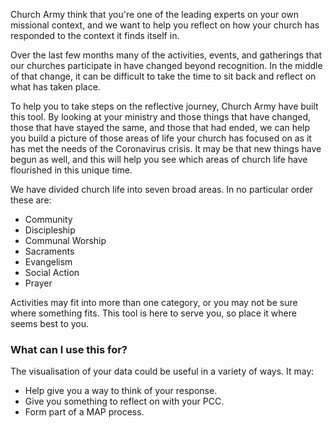 Church Army think that you're one of the leading experts on your own missional context, and we want to help you reflect on how your church has responded to the context it finds itself in.

Over the last few months many of the activities, events, and gatherings that our churches participate in have changed beyond recognition. In the middle of that change, it can be difficult to take the time to sit back and reflect on what has taken place.

To help you to take steps on the reflective journey, Church Army have built this tool. By looking at your ministry and those things that have changed, those that have stayed the same, and those that had ended, we can help you build a picture of those areas of life your church has focused on as it has met the needs of the Coronavirus crisis. It may be that new things have begun as well, and this will help you see which areas of church life have flourished in this unique time. 

We have divided church life into seven broad areas. In no particular order these are:

* Community
* Discipleship
* Communal Worship
* Sacraments
* Evangelism
* Social Action
* Prayer

Activities may fit into more than one category, or you may not be sure where something fits. This tool is here to serve you, so place it where seems best to you. 

### What can I use this for?

The visualisation of your data could be useful in a variety of ways. It may:
	
* Help give you a way to think of your response.
* Give you something to reflect on with your PCC.
* Form part of a MAP process.
